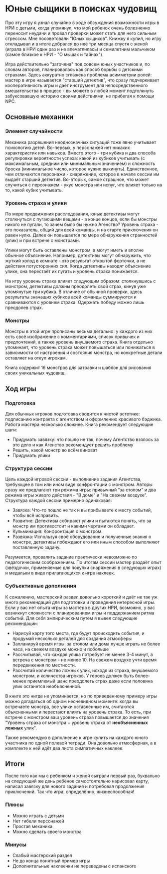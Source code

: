 # Юные сыщики в поисках чудовищ

Про эту игру я узнал случайно в ходе обсуждения возможности игры в НРИ с детьми, когда упомянул, что мой ребенок очень болезненно переносит неудачи и провал проверки  может стать для него сильным стрессом. Мне посоветовали "Юных сыщиков". Книжку я купил, но игру откладывал и в итоге добрался до неё три месяца спустя с женой (играла в НРИ один раз и не впечатлилась) и семилетним мальчиком (самое близкое к НРИ - "О мышах и тайнах")

Игра действительно "заточена" под совсем юных участников и, по словам авторов, планировалась как способ борьбы с детскими страхами. Здесь аккуратно сглажена проблема асимметрии ролей: мастер в игре называется "старший детектив", что сразу подчеркивает кооперативность игры и даёт инструмент для непосредственного вмешательства в процесс - вы можете в любой момент подтолкнуть забуксовавшую историю своими действиями, не прибегая к помощи NPC.

## Основные механики

### Элемент случайности

Механика разрешения неоднозначных ситуаций тоже явно учитывает психологию детей. Во-первых, у персонажей нет никаких характеристик или навыков. Вместо этого - три кубика и два способа регулировки вероятности успеха: какой из кубиков учитывать (с максимальным, средним или минимальным значением) и сложность броска (минимальное число, которое нужно выкинуть). Единственное, чем отличаются персонажи - снаряжение, которое в начале сессии им выдаёт старший детектив. Во-вторых, самое страшное, что может случиться с персонажем - укус монстра или испуг, что влияет только на то, какой кубик учитывать.

### Уровень страха и улики

По мере продвижения расследования, юные детективы могут столкнуться с пугающими вещами - в конце концов, если бы монстры никого не пугали, то зачем было бы нужно Агенство? Уровень страха - это показатель, общий для всей команды, и на старте приключения он равен нулю. Далее он повышается по мере обнаружения странностей (улик) и при встрече с монстрами.

Улики могут быть оставлены монстром, а могут иметь и вполне обычное объяснение. Например, детективы могут обнаружить, что жуткий холод в комнате - это результат открытой форточки, а не действия потусторонних сил. Когда детективы находят объяснение улике, она перестаёт их пугать и уровень страха понижается.

На игру уровень страха влияет следующим образом: столкнувшись с монстром, детективы должны преодолеть свой страх, кинув уже упомянутые три кубика. В отличие от обычной проверки, здесь результаты значащих кубиков всей команды суммируются и сравниваются с уровнем страха. Одержать победу можно лишь преодолев страх.

### Монстры

Монстры в этой игре прописаны весьма детально: у каждого из них есть своё изображение с комментариями, список привычек и предпочтений, а также уровень внушаемого страха. Книга отдельно упоминает, что уровень страха может повышаться или понижаться в зависимости от настроения и состояния монстра, но конкретные детали оставляет на откуп игрокам.

Книга содержит 16 монстров для затравки и шаблон для рисования своих уникальных чудовищ.

## Ход игры

### Подготовка

Для обычных игроков подготовка сводится к чистой эстетике: подписанию контракта с агентством и оформлению красивого бэджика.
Работа мастера несколько сложнее. Книга рекомендует следующие шаги:
* Придумать завязку: что пошло не так, почему Агентство взялось за это дело и как Агенство рекомендует решить проблему
* Решить, какой монстр во всём виноват
* Придумать улики

### Структура сессии

Цель каждой игровой сессии - выполнение задания Агентства, требующее в том или ином виде конфронтации с монстром. Авторы сразу же предлагают три режима игры: привычный "за столом" и два режима игры живого действия - "В доме" и "На свежем воздухе". Структура каждой сессии примерно одинаковая:
* Завязка: Что-то пошло не так и вы прибываете к месту событий, чтобы всё исправить.
* Развитие: Детективы собирают улики и пытаются понять, что за монстр им противостоит и какими чертами он обладает.
* Кульминация: Конфронтация с монстром.
* Развязка: Используя своё оборудование и полученные знания о монстре, детективы побеждают его или иным способом выполняют поставленную задачу.

Разумеется, провалить задание практически невозможно по педагогическим соображениям. По итогам сессии мастер раздаёт опыт (звёздочки, применяемые для покупки снаряжения в следующих играх) и медальки в виде прилагающихся к игре наклеек.

### Субъективные дополнения

К сожалению, мастерский раздел довольно короткий и даёт не так уж много рекомендаций для подготовки и проведения интересной игры. Если у вас нет опыта игры за мастера в других НРИ, возможно, у вас возникнут сложности с планированием игры и поддержанием ритма событий. Для себя эмпирическим путём я вывел следующие рекомендации:
* Нарисуй карту того места, где будут происходить события, и продумай несколько деталей для создания атмосферы
* Запланируй время игры: за столом или дома лучше играть не более часа, на свежем воздухе можно и побольше
* Рассчитывай, что каждая улика потребует не менее 3-4 минут, а встреча с монстром - не менее 10. На свежем воздухе учти время передвижения по местности.
* Рассчитай количество ложных улик, исходя из страха, внушаемого монстром, и количества игроков. У героев должен быть более-менее приемлемый шанс преодолеть страх даже если половина улик останется необъясненной.

В книге это нигде не упоминается, но по приведенному примеру игры можно догадаться об одном неочевидном моменте: когда вы встречаете монстра, все улики оставленные им, считаются объясненными и перестают влиять на уровень страха. То есть, при встрече с монстром ваш уровень страха повышается до значения "Уровень страха от монстра + уровень страха от **необъясненных ложных** улик".

Также рекомендую в дополнение к игре купить на каждого юного участника по одной полевой тетради. Она довольно атмосферная, а в комплекте к ней идёт два листа симпатичных наклеек.

## Итоги

После того как мы с ребенком и женой сыграли первый раз, буквально на следующий же день ребёнок самостоятельно нарисовал карту, написал завязку для нового задания и потребовал продолжения приключений. Так что игра, определённо, жизнеспособная!

### Плюсы
* Можно играть с детьми
* Нет гибели персонажей
* Простая механика
* Можно сделать своего монстра

### Минусы
* Слабый мастерский раздел
* Не до конца понятный пример игры
* Дополнительные наклеечки не переведены с испанского
